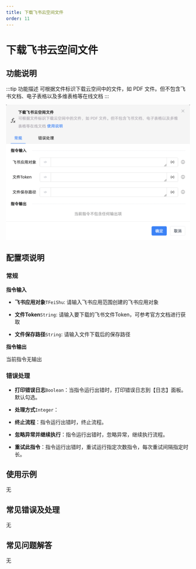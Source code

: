 ```yaml
---
title: 下载飞书云空间文件
order: 11
---
```


# 下载飞书云空间文件

## 功能说明

:::tip 功能描述
可根据文件标识下载云空间中的文件，如 PDF 文件。但不包含飞书文档、电子表格以及多维表格等在线文档
:::

![下载飞书云空间文件](../../../../assets/下载飞书云空间文件_command.png)

## 配置项说明

### 常规

**指令输入**

- **飞书应用对象**`TFeiShu`: 请输入飞书应用范围创建的飞书应用对象

- **文件Token**`String`: 请输入要下载的飞书文件Token，可参考官方文档进行获取

- **文件保存路径**`String`: 请输入文件下载后的保存路径


**指令输出**

当前指令无输出

### 错误处理

- **打印错误日志**`Boolean`：当指令运行出错时，打印错误日志到【日志】面板。默认勾选。

- **处理方式**`Integer`：

 - **终止流程**：指令运行出错时，终止流程。

 - **忽略异常并继续执行**：指令运行出错时，忽略异常，继续执行流程。

 - **重试此指令**：指令运行出错时，重试运行指定次数指令，每次重试间隔指定时长。

## 使用示例
无

## 常见错误及处理

无

## 常见问题解答

无

